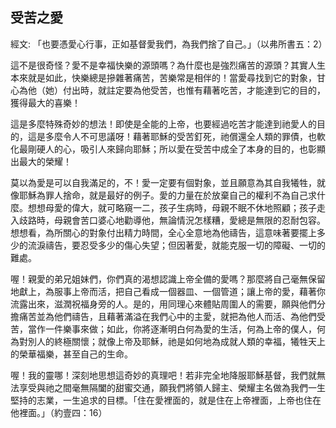 ## 受苦之愛 ##

經文: 「也要憑愛心行事，正如基督愛我們，為我們捨了自己。」（以弗所書五：2）



這不是很奇怪？愛不是幸福快樂的源頭嗎？為什麼也是強烈痛苦的源頭？其實人生本來就是如此，快樂總是摻雜著痛苦，苦樂常是相伴的！當愛尋找到它的對象，甘心為他（她）付出時，就註定要為他受苦，也惟有藉著吃苦，才能達到它的目的，獲得最大的喜樂！

這是多麼特殊奇妙的想法！即使是全能的上帝，也要經過吃苦才能達到祂愛人的目的，這是多麼令人不可思議呀！藉著耶穌的受苦釘死，祂償還全人類的罪債，也軟化最剛硬人的心，吸引人來歸向耶穌；所以愛在受苦中成全了本身的目的，也彰顯出最大的榮耀！

莫以為愛是可以自我滿足的，不！愛一定要有個對象，並且願意為其自我犧牲，就像耶穌為罪人捨命，就是最好的例子。愛的力量在於放棄自己的權利不為自己求什麼。想想母愛的偉大，就可略窺一二，孩子生病時，母親不眠不休地照顧；孩子走入歧路時，母親會苦口婆心地勸導他，無論情況怎樣糟，愛總是無限的忍耐包容。想想看，為所關心的對象付出精力時間，全心全意地為他禱告，這意味著要擺上多少的流淚禱告，要忍受多少的傷心失望；但因著愛，就能克服一切的障礙、一切的難處。

喔！親愛的弟兄姐妹們，你們真的渴想認識上帝全備的愛嗎？那麼將自己毫無保留地獻上，為服事上帝而活，把自己看成一個器皿、一個管道；讓上帝的愛，藉著你流露出來，滋潤祝福身旁的人。是的，用同理心來體貼周圍人的需要，願與他們分擔痛苦並為他們禱告，且藉著滿溢在我們心中的主愛，就把為他人而活、為他們受苦，當作一件樂事來做；如此，你將逐漸明白何為愛的生活，何為上帝的僕人，何為對別人的終極關懷；就像上帝及耶穌，祂是如何地為成就人類的幸福，犧牲天上的榮華福樂，甚至自己的生命。

喔！我的靈哪！深刻地思想這奇妙的真理吧！若非完全地降服耶穌基督，我們就無法享受與祂之間毫無隔闔的甜蜜交通，願我們將領人歸主、榮耀主名做為我們一生堅持的志業，一生追求的目標。「住在愛裡面的，就是住在上帝裡面，上帝也住在他裡面。」（約壹四：16）